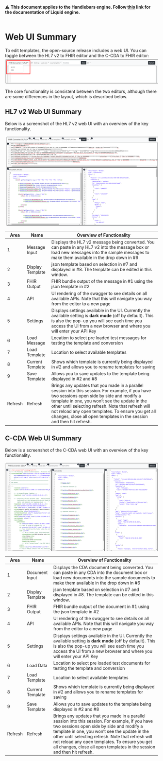 ⚠ **This document applies to the Handlebars engine. Follow [this](https://github.com/microsoft/FHIR-Converter/tree/dotliquid) link for the documentation of Liquid engine.** <br></br>

# Web UI Summary

To edit templates, the open-source release includes a web UI. You can toggle between the HL7 v2 to FHIR editor and the C-CDA to FHIR editor:
![toggle editor](images/editor-toggle.png)

The core functionality is consistent between the two editors, although there are some differences in the layout, which is described below.

## HL7 v2 Web UI Summary

Below is a screenshot of the HL7 v2 web UI with an overview of the key functionality.

![Web UI2](images/web-ui-summary-hl7v2.png)

| Area | Name | Overview of Functionality |
|------|------|---------------------|
| 1 | Message Input | Displays the HL7 v2 message being converted. You can paste in any HL7 v2 into the message box or load new messages into the sample messages to make them available in the drop down in #6 |
| 2 | Display Template |json template based on selection in #7 and displayed in #8. The template can be edited in this window. |
| 3 | FHIR Output | FHIR bundle output of the message in #1 using the json template in #2 |
| 4 | API | UI rendering of the swagger to see details on all available APIs. Note that this will navigate you way from the editor to a new page |
| 5 | Settings | Displays settings available in the UI. Currently the available setting is **dark mode** (off by default). This is also the pop-up you will see each time you access the UI from a new browser and where you will enter your API Key |
| 6 | Load Message |Location to select pre loaded test messages for testing the template and conversion |
| 7 | Load Template |Location to select available templates |
| 8 | Current Template | Shows which template is currently being displayed in #2 and allows you to rename templates for saving |
| 9 | Save Template | Allows you to save updates to the template being displayed in #2 and #8 |
| Refresh | Refresh | Brings any updates that you made in a parallel session into this session. For example, if you have two sessions open side by side and modify a template in one, you won’t see the update in the other until selecting refresh. Note that refresh will not reload any open templates.  To ensure you get all changes, close all open templates in the session and then hit refresh. |

## C-CDA Web UI Summary

Below is a screenshot of the C-CDA web UI with an overview of the key functionality.

![Web UI2](images/web-ui-summary-ccda.png)

| Area | Name | Overview of Functionality |
|------|------|---------------------|
| 1 | Document Input | Displays the CDA document being converted. You can paste in any CDA into the document box or load new documents into the sample documents to make them available in the drop down in #6 |
| 2 | Display Template |json template based on selection in #7 and displayed in #8. The template can be edited in this window. |
| 3 | FHIR Output | FHIR bundle output of the document in #1 using the json template in #2 |
| 4 | API | UI rendering of the swagger to see details on all available APIs. Note that this will navigate you way from the editor to a new page |
| 5 | Settings | Displays settings available in the UI. Currently the available setting is **dark mode** (off by default). This is also the pop-up you will see each time you access the UI from a new browser and where you will enter your API Key |
| 6 | Load Data |Location to select pre loaded test documents for testing the template and conversion |
| 7 | Load Template |Location to select available templates |
| 8 | Current Template | Shows which template is currently being displayed in #2 and allows you to rename templates for saving |
| 9 | Save Template | Allows you to save updates to the template being displayed in #2 and #8 |
| Refresh | Refresh | Brings any updates that you made in a parallel session into this session. For example, if you have two sessions open side by side and modify a template in one, you won’t see the update in the other until selecting refresh. Note that refresh will not reload any open templates.  To ensure you get all changes, close all open templates in the session and then hit refresh. |
